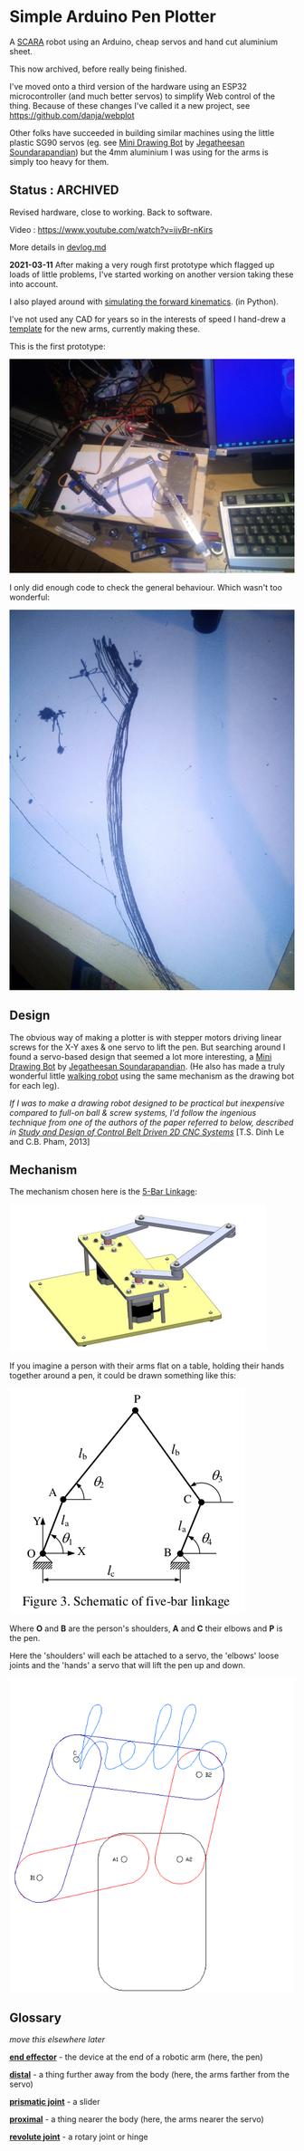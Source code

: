 # Simple Arduino Pen Plotter

A [SCARA](https://en.wikipedia.org/wiki/SCARA) robot using an Arduino, cheap servos and hand cut aluminium sheet.

This now archived, before really being finished.

I've moved onto a third version of the hardware using an ESP32 microcontroller (and much better servos) to simplify Web control of the thing. Because of these changes I've called it a new project, see https://github.com/danja/webplot

Other folks have succeeded in building similar machines using the little plastic SG90 servos (eg. see [Mini Drawing Bot](https://www.instructables.com/Mini-Drawing-Bot-Live-Android-App-Trignomentry/) by [Jegatheesan Soundarapandian](https://www.instructables.com/member/jegatheesan.soundarapandian/)) but the 4mm aluminium I was using for the arms is simply too heavy for them.

## Status : ARCHIVED

Revised hardware, close to working. Back to software.

Video : https://www.youtube.com/watch?v=ijvBr-nKirs

More details in [devlog.md](devlog.md)

**2021-03-11** After making a very rough first prototype which flagged up loads of little problems, I've started working on another version taking these into account.

I also played around with [simulating the forward kinematics](https://github.com/danja/mini-draw/tree/main/sums). (in Python).

I've not used any CAD for years so in the interests of speed I hand-drew a [template](https://github.com/danja/mini-draw/blob/main/images/arms-template_2021-03-11.pdf) for the new arms, currently making these.

This is the first prototype:

![prototype v1](https://github.com/danja/mini-draw/blob/main/images/early-top-view.jpeg)

I only did enough code to check the general behaviour. Which wasn't too wonderful:

![first lines](https://github.com/danja/mini-draw/blob/main/images/first-lines.jpeg)

## Design

The obvious way of making a plotter is with stepper motors driving linear screws for the X-Y axes & one servo to lift the pen. But searching around I found a servo-based design that seemed a lot more interesting, a [Mini Drawing Bot](https://www.instructables.com/Mini-Drawing-Bot-Live-Android-App-Trignomentry/) by [Jegatheesan Soundarapandian](https://www.instructables.com/member/jegatheesan.soundarapandian/). (He also has made a truly wonderful little [walking robot](https://www.instructables.com/Baby-MIT-Cheetah-Robot-V2-Autonomous-and-RC/) using the same mechanism as the drawing bot for each leg).

_If I was to make a drawing robot designed to be practical but inexpensive compared to full-on ball & screw systems, I'd follow the ingenious technique from one of the authors of the paper referred to below, described in [Study and Design of Control Belt Driven 2D CNC Systems](https://www.academia.edu/13297276/STUDY_DESIGN_AND_CONTROL_BELT_DRIVEN_2_D_CNC_SYSTEMS)_ [T.S. Dinh Le and C.B. Pham, 2013]

## Mechanism

The mechanism chosen here is the [5-Bar Linkage](https://en.wikipedia.org/wiki/Five-bar_linkage):

![Five-bar linkage](https://github.com/danja/mini-draw/blob/main/images/five-bar-mechanism.png?raw=true)

If you imagine a person with their arms flat on a table, holding their hands together around a pen, it could be drawn something like this:

![Five-bar schematic](https://github.com/danja/mini-draw/blob/main/images/five-bar-schematic.png?raw=true)

Where **O** and **B** are the person's shoulders, **A** and **C** their elbows and **P** is the pen.

Here the 'shoulders' will each be attached to a servo, the 'elbows' loose joints and the 'hands' a servo that will lift the pen up and down.

![animation](https://github.com/danja/mini-draw/blob/main/images/5R_robot.gif)

## Glossary

_move this elsewhere later_

**[end effector](https://en.wikipedia.org/wiki/Robot_end_effector)** - the device at the end of a robotic arm (here, the pen)

**[distal](https://en.wikipedia.org/wiki/Anatomical_terms_of_location)** - a thing further away from the body (here, the arms farther from the servo)

**[prismatic joint](https://en.wikipedia.org/wiki/Prismatic_joint)** - a slider

**[proximal](https://en.wikipedia.org/wiki/Anatomical_terms_of_location)** - a thing nearer the body (here, the arms nearer the servo)

**[revolute joint](https://en.wikipedia.org/wiki/Revolute_joint)** - a rotary joint or hinge
